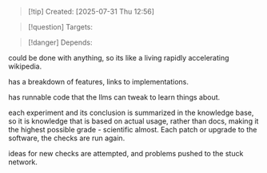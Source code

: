 
>[!tip] Created: [2025-07-31 Thu 12:56]

>[!question] Targets: 

>[!danger] Depends: 

could be done with anything, so its like a living rapidly accelerating wikipedia.

has a breakdown of features, links to implementations.

has runnable code that the llms can tweak to learn things about.

each experiment and its conclusion is summarized in the knowledge base, so it is knowledge that is based on actual usage, rather than docs, making it the highest possible grade - scientific almost.  Each patch or upgrade to the software, the checks are run again.

ideas for new checks are attempted, and problems pushed to the stuck network.